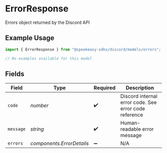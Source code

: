 # ErrorResponse

Errors object returned by the Discord API

## Example Usage

```typescript
import { ErrorResponse } from "@speakeasy-sdks/discord/models/errors";

// No examples available for this model
```

## Fields

| Field                                                 | Type                                                  | Required                                              | Description                                           |
| ----------------------------------------------------- | ----------------------------------------------------- | ----------------------------------------------------- | ----------------------------------------------------- |
| `code`                                                | *number*                                              | :heavy_check_mark:                                    | Discord internal error code. See error code reference |
| `message`                                             | *string*                                              | :heavy_check_mark:                                    | Human-readable error message                          |
| `errors`                                              | *components.ErrorDetails*                             | :heavy_minus_sign:                                    | N/A                                                   |